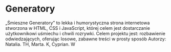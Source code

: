 # Generatory
„Śmieszne Generatory” to lekka i humorystyczna strona internetowa stworzona w HTML, CSS i JavaScript, której celem jest dostarczanie użytkownikowi uśmiechu i chwili rozrywki. 
Celem projektu jest: rozbawienie odwiedzających, oferując losowe, zabawne treści w prosty sposób
Autorzy: Natalia. TH, Marta. K, Cyprian. W
